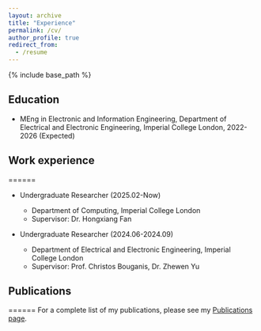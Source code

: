 ```yaml
---
layout: archive
title: "Experience"
permalink: /cv/
author_profile: true
redirect_from:
  - /resume
---
```


{% include base_path %}

## Education
- MEng in Electronic and Information Engineering, Department of Electrical and Electronic Engineering, Imperial College London, 2022-2026 (Expected)

## Work experience
======
- Undergraduate Researcher (2025.02-Now)
  - Department of Computing, Imperial College London
  - Supervisor: Dr. Hongxiang Fan

- Undergraduate Researcher (2024.06-2024.09)
  - Department of Electrical and Electronic Engineering, Imperial College London
  - Supervisor: Prof. Christos Bouganis, Dr. Zhewen Yu

<!-- Skills
======
* Skill 1
* Skill 2
  * Sub-skill 2.1
  * Sub-skill 2.2
  * Sub-skill 2.3
* Skill 3 -->

## Publications
======
For a complete list of my publications, please see my [Publications page](/publications/).

<!-- Publications
======
  <ul>{% for post in site.publications reversed %}
    {% include archive-single-cv.html %}
  {% endfor %}</ul> -->
  
<!-- Talks
======
  <ul>{% for post in site.talks reversed %}
    {% include archive-single-talk-cv.html  %}
  {% endfor %}</ul>
  
Teaching
======
  <ul>{% for post in site.teaching reversed %}
    {% include archive-single-cv.html %}
  {% endfor %}</ul>
  
Service and leadership
======
* Currently signed in to 43 different slack teams -->
